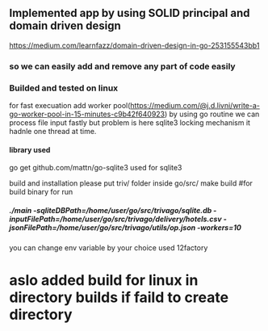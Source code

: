 ## Implemented app by using SOLID principal and domain driven design
https://medium.com/learnfazz/domain-driven-design-in-go-253155543bb1 
### so we can easily add and remove any part of code easily 
### Builded and tested on linux 
for fast execuation add worker pool(https://medium.com/@j.d.livni/write-a-go-worker-pool-in-15-minutes-c9b42f640923) by using go routine we can process file input fastly but problem is here sqlite3 locking mechanism it hadnle one thread at time.

#### library used
go get github.com/mattn/go-sqlite3 used for sqlite3

build and installation
please put triv/ folder inside go/src/
make build #for build binary
for run 
##### ./main -sqliteDBPath=/home/user/go/src/trivago/sqlite.db -inputFilePath=/home/user/go/src/trivago/delivery/hotels.csv -jsonFilePath=/home/user/go/src/trivago/utils/op.json -workers=10
you can change env variable by your choice used 12factory

# aslo added build for linux in directory builds if faild to create directory
